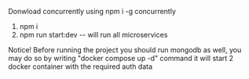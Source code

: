 Donwload concurrently using npm i -g concurrently

1. npm i
2. npm run start:dev -- will run all microservices

Notice!
Before running the project you should run mongodb as well, you may do so by writing "docker compose up -d" command it will start
2 docker container with the required auth data
